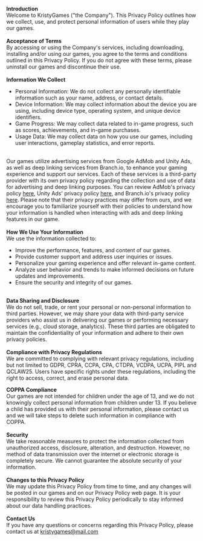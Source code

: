 <b>Introduction</b>
<br>
Welcome to KristyGames ("the Company"). This Privacy Policy outlines how we collect, use, and protect personal information of users while they play our games.
<br><br>
<b>Acceptance of Terms</b>
<br>
By accessing or using the Company's services, including downloading, installing and/or using our games, you agree to the terms and conditions outlined in this Privacy Policy. If you do not agree with these terms, please uninstall our games and discontinue their use.
<br><br>
<b>Information We Collect</b>
<br>
* Personal Information: We do not collect any personally identifiable information such as your name, address, or contact details.
* Device Information: We may collect information about the device you are using, including device type, operating system, and unique device identifiers.
* Game Progress: We may collect data related to in-game progress, such as scores, achievements, and in-game purchases.
* Usage Data: We may collect data on how you use our games, including user interactions, gameplay statistics, and error reports.
<br><br>

Our games utilize advertising services from Google AdMob and Unity Ads, as well as deep linking services from Branch.io, to enhance your gaming experience and support our services. Each of these services is a third-party provider with its own privacy policy regarding the collection and use of data for advertising and deep linking purposes. You can review AdMob's privacy policy [here](https://policies.google.com/privacy), Unity Ads' privacy policy [here](https://unity.com/legal/game-player-and-app-user-privacy-policy), and Branch.io's privacy policy [here](https://legal.branch.io/#branchio-privacypolicy). Please note that their privacy practices may differ from ours, and we encourage you to familiarize yourself with their policies to understand how your information is handled when interacting with ads and deep linking features in our game.
<br><br>
<b>How We Use Your Information</b>
<br>
We use the information collected to:
<br>
* Improve the performance, features, and content of our games.
* Provide customer support and address user inquiries or issues.
* Personalize your gaming experience and offer relevant in-game content.
* Analyze user behavior and trends to make informed decisions on future updates and improvements.
* Ensure the security and integrity of our games.
<br><br>

<b>Data Sharing and Disclosure</b>
<br>
We do not sell, trade, or rent your personal or non-personal information to third parties. However, we may share your data with third-party service providers who assist us in delivering our games or performing necessary services (e.g., cloud storage, analytics). These third parties are obligated to maintain the confidentiality of your information and adhere to their own privacy policies.
<br><br>
<b>Compliance with Privacy Regulations</b>
<br>
We are committed to complying with relevant privacy regulations, including but not limited to GDPR, CPRA, CCPA, CPA, CTDPA, VCDPA, UCPA, PIPL and QCLAW25. Users have specific rights under these regulations, including the right to access, correct, and erase personal data.

<b>COPPA Compliance</b>\
Our games are not intended for children under the age of 13, and we do not knowingly collect personal information from children under 13. If you believe a child has provided us with their personal information, please contact us and we will take steps to delete such information in compliance with COPPA.\
\
<b>Security</b>\
We take reasonable measures to protect the information collected from unauthorized access, disclosure, alteration, and destruction. However, no method of data transmission over the internet or electronic storage is completely secure. We cannot guarantee the absolute security of your information.\
\
<b>Changes to this Privacy Policy</b>\
We may update this Privacy Policy from time to time, and any changes will be posted in our games and on our Privacy Policy web page. It is your responsibility to review this Privacy Policy periodically to stay informed about our data handling practices.\
\
<b>Contact Us</b>\
If you have any questions or concerns regarding this Privacy Policy, please contact us at [kristygames@mail.com](<mailto:kristygames@mail.com?subject=Privacy Policy>)